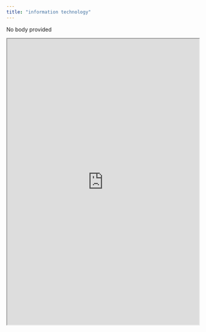 ```yaml
---
title: "information technology"
---
```


No body provided
<iframe height="750" width="100%" src="https://ewelton.github.io/ktest/wiki.html#information%20technology"></iframe>
